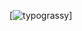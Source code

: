 [![typograssy](  https://typograssy.deno.dev/api?text=halo%20welt&l0=000000&l1=ead69f&l2=c49a40&l3=a16730&l4=6e5921&bg=000000&comment=  )]
<!--
**farahdesu/farahdesu** is a ✨ _special_ ✨ repository because its `README.md` (this file) appears on your GitHub profile.

Here are some ideas to get you started:

- 🔭 I’m currently working on ...
- 🌱 I’m currently learning ...
- 👯 I’m looking to collaborate on ...
- 🤔 I’m looking for help with ...
- 💬 Ask me about ...
- 📫 How to reach me: ...
- 😄 Pronouns: ...
- ⚡ Fun fact: ...
-->
